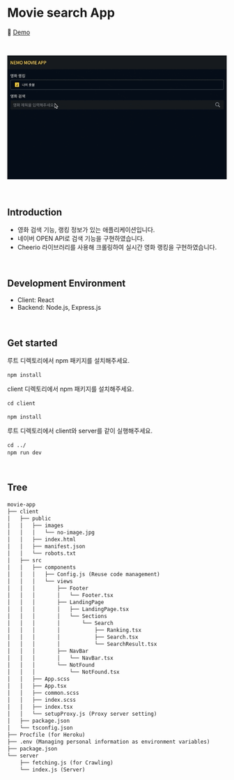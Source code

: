 # Movie search App

📎 [Demo](https://nemo-movie-app.herokuapp.com/)

<br/>

![](./client/public/images/react-movie-app-16_9.gif)

<br/>

## Introduction
- 영화 검색 기능, 랭킹 정보가 있는 애플리케이션입니다.
- 네이버 OPEN API로 검색 기능을 구현하였습니다. 
- Cheerio 라이브러리를 사용해 크롤링하여 실시간 영화 랭킹을 구현하였습니다.

<br/>

## Development Environment
- Client: React
- Backend: Node.js, Express.js
<br/>

## Get started
루트 디렉토리에서 npm 패키지를 설치해주세요.

`npm install`

client 디렉토리에서 npm 패키지를 설치해주세요.

`cd client`
<br />

`npm install`

루트 디렉토리에서 client와 server를 같이 실행해주세요.
<br />

`cd ../`
<br />
`npm run dev`

<br/>

## Tree
```
movie-app
├── client
│   ├── public
│   │   ├── images
│   │   │   └── no-image.jpg
│   │   ├── index.html
│   │   ├── manifest.json
│   │   └── robots.txt
│   ├── src
│   │   ├── components
│   │   │   ├── Config.js (Reuse code management)
│   │   │   └── views
│   │   │       ├── Footer
│   │   │       │   └── Footer.tsx
│   │   │       ├── LandingPage
│   │   │       │   ├── LandingPage.tsx
│   │   │       │   └── Sections
│   │   │       │       └── Search
│   │   │       │           ├── Ranking.tsx
│   │   │       │           ├── Search.tsx
│   │   │       │           └── SearchResult.tsx
│   │   │       ├── NavBar
│   │   │       │   └── NavBar.tsx
│   │   │       └── NotFound
│   │   │           └── NotFound.tsx
│   │   ├── App.scss
│   │   ├── App.tsx
│   │   ├── common.scss
│   │   ├── index.scss
│   │   ├── index.tsx
│   │   └── setupProxy.js (Proxy server setting)
│   ├── package.json
│   └── tsconfig.json
├── Procfile (for Heroku)
├── .env (Managing personal information as environment variables)
├── package.json
└── server
    ├── fetching.js (for Crawling)
    └── index.js (Server)

```
